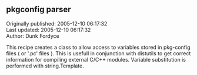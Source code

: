 ## pkgconfig parser  
Originally published: 2005-12-10 06:17:32  
Last updated: 2005-12-10 06:17:32  
Author: Dunk Fordyce  
  
This recipe creates a class to allow access to variables stored in pkg-config files ( or '.pc' files ). This is usefull in conjunction with distutils to get correct information for compiling external C/C++ modules. Variable substitution is performed with string.Template.